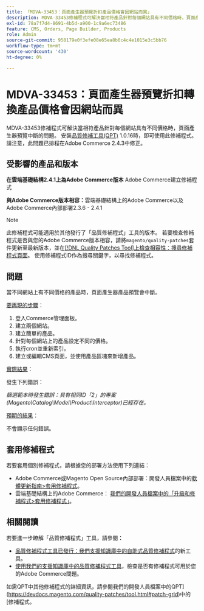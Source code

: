 ```yaml
---
title: 「MDVA-33453：頁面產生器預覽折扣產品價格會因網站而異」
description: MDVA-33453修補程式可解決當相符產品針對每個網站具有不同價格時，頁面產生器預覽中斷的問題。 安裝[Quality Patches Tool (QPT)](/help/announcements/adobe-commerce-announcements/magento-quality-patches-released-new-tool-to-self-serve-quality-patches.md) 1.0.16後，即可使用此修補程式。 請注意，此問題已排程在Adobe Commerce 2.4.3中修正。
exl-id: 78a7f7d4-8691-4b5d-a900-1c9a6ec73486
feature: CMS, Orders, Page Builder, Products
role: Admin
source-git-commit: 958179e0f3efe08e65ea8b0c4c4e1015e3c5bb76
workflow-type: tm+mt
source-wordcount: '430'
ht-degree: 0%

---
```


# MDVA-33453：頁面產生器預覽折扣轉換產品價格會因網站而異

MDVA-33453修補程式可解決當相符產品針對每個網站具有不同價格時，頁面產生器預覽中斷的問題。 安裝[品質修補工具(QPT)](/help/announcements/adobe-commerce-announcements/magento-quality-patches-released-new-tool-to-self-serve-quality-patches.md) 1.0.16時，即可使用此修補程式。 請注意，此問題已排程在Adobe Commerce 2.4.3中修正。

## 受影響的產品和版本

**在雲端基礎結構2.4.1上為Adobe Commerce版本** Adobe Commerce建立修補程式

**與Adobe Commerce版本相容：**&#x200B;雲端基礎結構上的Adobe Commerce以及Adobe Commerce內部部署2.3.6 - 2.4.1

>[!NOTE]
>
>此修補程式可能適用於其他發行了「品質修補程式」工具的版本。 若要檢查修補程式是否與您的Adobe Commerce版本相容，請將`magento/quality-patches`套件更新至最新版本，並在[[!DNL Quality Patches Tool]上檢查相容性：搜尋修補程式頁面](https://devdocs.magento.com/quality-patches/tool.html#patch-grid)。 使用修補程式ID作為搜尋關鍵字，以尋找修補程式。

## 問題

當不同網站上有不同價格的產品時，頁面產生器產品預覽會中斷。

<u>要再現的步驟</u>：

1. 登入Commerce管理面板。
1. 建立兩個網站。
1. 建立簡單的產品。
1. 針對每個網站上的產品設定不同的價格。
1. 執行cron並重新索引。
1. 建立或編輯CMS頁面，並使用產品區塊來新增產品。

<u>實際結果</u>：<br>

發生下列錯誤：

*篩選範本時發生錯誤：具有相同ID「2」的專案(Magento\\Catalog\\Model\\Product\\Interceptor)已經存在。*

<u>預期的結果</u>：<br>

不會顯示任何錯誤。

## 套用修補程式

若要套用個別修補程式，請根據您的部署方法使用下列連結：

* Adobe Commerce或Magento Open Source內部部署：開發人員檔案中的[軟體更新指南>套用修補程式](https://devdocs.magento.com/guides/v2.4/comp-mgr/patching/mqp.html)。
* 雲端基礎結構上的Adobe Commerce： [我們的開發人員檔案中的「升級和修補程式>套用修補程式」](https://devdocs.magento.com/cloud/project/project-patch.html)。

## 相關閱讀

若要進一步瞭解「品質修補程式」工具，請參閱：

* [品質修補程式工具已發行：我們支援知識庫中的自助式品質修補程式](/help/announcements/adobe-commerce-announcements/magento-quality-patches-released-new-tool-to-self-serve-quality-patches.md)的新工具。
* [使用我們的支援知識庫中的品質修補程式工具](/help/support-tools/patches-available-in-qpt-tool/check-patch-for-magento-issue-with-magento-quality-patches.md)，檢查是否有修補程式可用於您的Adobe Commerce問題。

如需QPT中其他修補程式的詳細資訊，請參閱我們的開發人員檔案中的QPT](https://devdocs.magento.com/quality-patches/tool.html#patch-grid)中的[修補程式。
